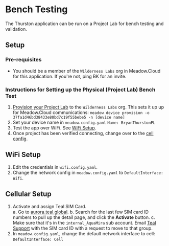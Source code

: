 # Bench Testing

The Thurston application can be run on a Project Lab for bench testing and validation. 

## Setup

### Pre-requisites

* You should be a member of the `Wilderness Labs` org in Meadow.Cloud for this application. If you're not, ping BK for an invite.

### Instructions for Setting up the Physical (Project Lab) Bench Test

1. [Provision your Project Lab](https://developer.wildernesslabs.co/Meadow/Meadow.Cloud/Device_Provisioning/) to the `Wilderness Labs` org. This sets it up up for Meadow.Cloud communications:
    `meadow device provision -o 37fa1d46bd38433e80bd7c19f55bebe5 -n [device name]`
2. Set your device name in `meadow.config.yaml`
     `Name: BryanThurstonPL`
3. Test the app over WiFi. See [WiFi Setup](#wifi-setup).
4. Once project has been verified connecting, change over to the [cell config](#cellular-setup).

## WiFi Setup
1. Edit the credentials in `wifi.config.yaml`.
2. Change the network config in `meadow.config.yaml` to `DefaultInterface: Wifi`.

## Cellular Setup

1. Activate and assign Teal SIM Card.  
  a. Go to [aurora.teal.global](https://aurora.teal.global/onechips).
  b. Search for the last few SIM card ID numbers to pull up the detail page, and click the **Activate** button.
  c. Make sure that it's in the `internal_AquaMira` sub account. Email [Teal Support](mailto:support@tealcom.freshdesk.com) with the SIM card ID with a request to move to that group.
2. In `meadow.config.yaml`, change the default network interface to cell:
    `DefaultInterface: Cell`